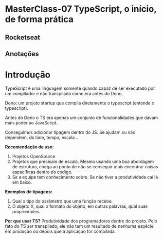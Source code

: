 # MasterClass-07 TypeScript, o início, de forma prática
## Rocketseat

## Anotações

# Introdução

TypeScript é uma linguagem somente quando capaz de ser executado por um compilador e não transpilado como era antes do Deno.

Deno: um projeto startup que compila diretamente o typescript (entende o typescript).

Antes do Deno o TS era apenas um conjunto de funcionalidades que davam mais poder ao JavaScript. 

Conseguimos adicionar tipagem dentro do JS.
Se ajudam ou não dependem, do time, tempo, escala...

**Recomendação de uso:**
1. Projetos OpenSource
2. Projetos que precisam de escala. Mesmo usando uma boa abordagem de estrutura, chega ao ponto de não se conseguir mais encontrar coisas específicas dentro do código.
3. Se a equipe tem conhecimento sobre. Se não tiver a produtividade cai lá em baixo.

**Exemplos de tipagens:**
1. Qual o tipo do parâmetro que uma função recebe.
2. O objeto X, qual o formato do objeto, em outras palavras, qual suas propriedades.

**Por que usar TS?**
Produtividade dos programadores dentro do projeto.
Pelo fato do TS ser transpilado, ele não tem um resultado de nenhuma espécie em produção ou depois que a aplicação for compilada.


